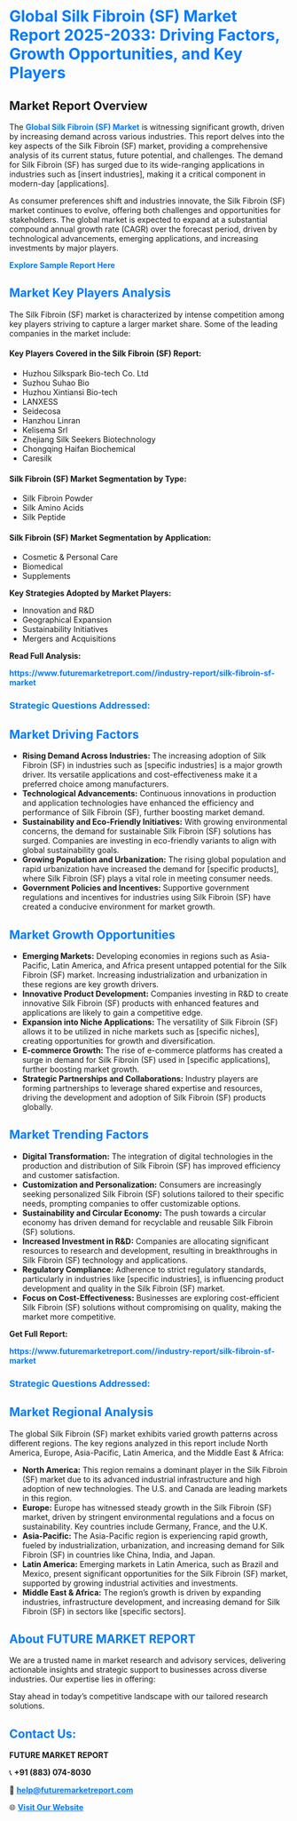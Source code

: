 <h1 style="color: #007BFF;">Global Silk Fibroin (SF) Market Report 2025-2033: Driving Factors, Growth Opportunities, and Key Players</h1>

<section id="overview">
<h2>Market Report Overview</h2>
<p>The <a href="https://www.futuremarketreport.com//industry-report/silk-fibroin-sf-market" style="color: #007BFF; text-decoration: none;"><strong>Global Silk Fibroin (SF) Market</strong></a> is witnessing significant growth, driven by increasing demand across various industries. This report delves into the key aspects of the Silk Fibroin (SF) market, providing a comprehensive analysis of its current status, future potential, and challenges. The demand for Silk Fibroin (SF) has surged due to its wide-ranging applications in industries such as [insert industries], making it a critical component in modern-day [applications].</p>
<p>As consumer preferences shift and industries innovate, the Silk Fibroin (SF) market continues to evolve, offering both challenges and opportunities for stakeholders. The global market is expected to expand at a substantial compound annual growth rate (CAGR) over the forecast period, driven by technological advancements, emerging applications, and increasing investments by major players.</p>
</section>

<section id="overview">
<p><a href="https://www.futuremarketreport.com//request-sample/reportId=79995" style="color: #007BFF; text-decoration: none;"><strong>Explore Sample Report Here</strong></a></p>
</section>

<section id="key-players">
<h2 style="color: #007BFF;">Market Key Players Analysis</h2>
<p>The Silk Fibroin (SF) market is characterized by intense competition among key players striving to capture a larger market share. Some of the leading companies in the market include:</p>
<h4>Key Players Covered in the Silk Fibroin (SF) Report:</h4>
<ul><li>Huzhou Silkspark Bio-tech Co. Ltd</li><li>Suzhou Suhao Bio</li><li>Huzhou Xintiansi Bio-tech</li><li>LANXESS</li><li>Seidecosa</li><li>Hanzhou Linran</li><li>Kelisema Srl</li><li>Zhejiang Silk Seekers Biotechnology</li><li>Chongqing Haifan Biochemical</li><li>Caresilk</li></ul>
<h4>Silk Fibroin (SF) Market Segmentation by Type:</h4>
<ul><li>Silk Fibroin Powder</li><li>Silk Amino Acids</li><li>Silk Peptide</li></ul>

<h4>Silk Fibroin (SF) Market Segmentation by Application:</h4>
<ul><li>Cosmetic &amp; Personal Care</li><li>Biomedical</li><li>Supplements</li></ul>
<p><strong>Key Strategies Adopted by Market Players:</strong></p>
<ul>
<li>Innovation and R&D</li>
<li>Geographical Expansion</li>
<li>Sustainability Initiatives</li>
<li>Mergers and Acquisitions</li>
</ul>
</section>

<section>
<p><strong>Read Full Analysis: </strong></p><a href="https://www.futuremarketreport.com//industry-report/silk-fibroin-sf-market" style="color: #007BFF; text-decoration: none;"><strong>https://www.futuremarketreport.com//industry-report/silk-fibroin-sf-market</strong></a>
<h3 style="color: #007BFF;">Strategic Questions Addressed:</h3>
</section>

<section id="driving-factors">
<h2 style="color: #007BFF;">Market Driving Factors</h2>
<ul>
<li><strong>Rising Demand Across Industries:</strong> The increasing adoption of Silk Fibroin (SF) in industries such as [specific industries] is a major growth driver. Its versatile applications and cost-effectiveness make it a preferred choice among manufacturers.</li>
<li><strong>Technological Advancements:</strong> Continuous innovations in production and application technologies have enhanced the efficiency and performance of Silk Fibroin (SF), further boosting market demand.</li>
<li><strong>Sustainability and Eco-Friendly Initiatives:</strong> With growing environmental concerns, the demand for sustainable Silk Fibroin (SF) solutions has surged. Companies are investing in eco-friendly variants to align with global sustainability goals.</li>
<li><strong>Growing Population and Urbanization:</strong> The rising global population and rapid urbanization have increased the demand for [specific products], where Silk Fibroin (SF) plays a vital role in meeting consumer needs.</li>
<li><strong>Government Policies and Incentives:</strong> Supportive government regulations and incentives for industries using Silk Fibroin (SF) have created a conducive environment for market growth.</li>
</ul>
</section>

<section id="growth-opportunities">
<h2 style="color: #007BFF;">Market Growth Opportunities</h2>
<ul>
<li><strong>Emerging Markets:</strong> Developing economies in regions such as Asia-Pacific, Latin America, and Africa present untapped potential for the Silk Fibroin (SF) market. Increasing industrialization and urbanization in these regions are key growth drivers.</li>
<li><strong>Innovative Product Development:</strong> Companies investing in R&D to create innovative Silk Fibroin (SF) products with enhanced features and applications are likely to gain a competitive edge.</li>
<li><strong>Expansion into Niche Applications:</strong> The versatility of Silk Fibroin (SF) allows it to be utilized in niche markets such as [specific niches], creating opportunities for growth and diversification.</li>
<li><strong>E-commerce Growth:</strong> The rise of e-commerce platforms has created a surge in demand for Silk Fibroin (SF) used in [specific applications], further boosting market growth.</li>
<li><strong>Strategic Partnerships and Collaborations:</strong> Industry players are forming partnerships to leverage shared expertise and resources, driving the development and adoption of Silk Fibroin (SF) products globally.</li>
</ul>
</section>

<section id="trending-factors">
<h2 style="color: #007BFF;">Market Trending Factors</h2>
<ul>
<li><strong>Digital Transformation:</strong> The integration of digital technologies in the production and distribution of Silk Fibroin (SF) has improved efficiency and customer satisfaction.</li>
<li><strong>Customization and Personalization:</strong> Consumers are increasingly seeking personalized Silk Fibroin (SF) solutions tailored to their specific needs, prompting companies to offer customizable options.</li>
<li><strong>Sustainability and Circular Economy:</strong> The push towards a circular economy has driven demand for recyclable and reusable Silk Fibroin (SF) solutions.</li>
<li><strong>Increased Investment in R&D:</strong> Companies are allocating significant resources to research and development, resulting in breakthroughs in Silk Fibroin (SF) technology and applications.</li>
<li><strong>Regulatory Compliance:</strong> Adherence to strict regulatory standards, particularly in industries like [specific industries], is influencing product development and quality in the Silk Fibroin (SF) market.</li>
<li><strong>Focus on Cost-Effectiveness:</strong> Businesses are exploring cost-efficient Silk Fibroin (SF) solutions without compromising on quality, making the market more competitive.</li>
</ul>
</section>

<section>
<p><strong>Get Full Report: </strong></p><a href="https://www.futuremarketreport.com//industry-report/silk-fibroin-sf-market" style="color: #007BFF; text-decoration: none;"><strong>https://www.futuremarketreport.com//industry-report/silk-fibroin-sf-market</strong></a>
<h3 style="color: #007BFF;">Strategic Questions Addressed:</h3>
</section>


<section id="regional-analysis">
<h2 style="color: #007BFF;">Market Regional Analysis</h2>
<p>The global Silk Fibroin (SF) market exhibits varied growth patterns across different regions. The key regions analyzed in this report include North America, Europe, Asia-Pacific, Latin America, and the Middle East & Africa:</p>
<ul>
<li><strong>North America:</strong> This region remains a dominant player in the Silk Fibroin (SF) market due to its advanced industrial infrastructure and high adoption of new technologies. The U.S. and Canada are leading markets in this region.</li>
<li><strong>Europe:</strong> Europe has witnessed steady growth in the Silk Fibroin (SF) market, driven by stringent environmental regulations and a focus on sustainability. Key countries include Germany, France, and the U.K.</li>
<li><strong>Asia-Pacific:</strong> The Asia-Pacific region is experiencing rapid growth, fueled by industrialization, urbanization, and increasing demand for Silk Fibroin (SF) in countries like China, India, and Japan.</li>
<li><strong>Latin America:</strong> Emerging markets in Latin America, such as Brazil and Mexico, present significant opportunities for the Silk Fibroin (SF) market, supported by growing industrial activities and investments.</li>
<li><strong>Middle East & Africa:</strong> The region’s growth is driven by expanding industries, infrastructure development, and increasing demand for Silk Fibroin (SF) in sectors like [specific sectors].</li>
</ul>
</section>

<footer>
<h2 style="color: #007BFF;">About FUTURE MARKET REPORT</h2>
<p>We are a trusted name in market research and advisory services, delivering actionable insights and strategic support to businesses across diverse industries. Our expertise lies in offering:</p>

<p>Stay ahead in today’s competitive landscape with our tailored research solutions.</p>

<h2 style="color: #007BFF;">Contact Us:</h2>
<p><strong>FUTURE MARKET REPORT</strong></p>
<p>📞 <strong>+91 (883) 074-8030</strong></p>
<p>📧 <strong><a href="mailto:help@futuremarketreport.com" style="color: #007BFF;">help@futuremarketreport.com</a></strong></p>
<p>🌐 <strong><a href="https://www.futuremarketreport.com/" style="color: #007BFF;">Visit Our Website</a></strong></p>
</footer>